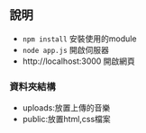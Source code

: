 ## 說明

- `npm install` 安裝使用的module
- `node app.js` 開啟伺服器
-  http://localhost:3000 開啟網頁


### 資料夾結構

- uploads:放置上傳的音樂
- public:放置html,css檔案
